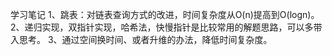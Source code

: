 学习笔记
1、跳表：对链表查询方式的改进，时间复杂度从O(n)提高到O(logn)。
2、递归实现，双指针实现，哈希法，快慢指针是比较常用的解题思路，可以多带入思考。
3、通过空间换时间、或者升维的办法，降低时间复杂度。
